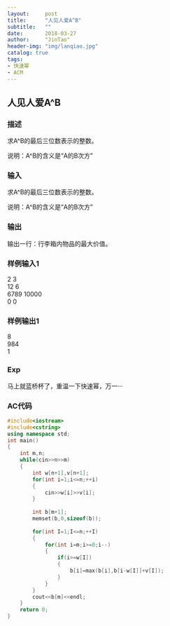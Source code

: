 ```yaml
---
layout:     post
title:      "人见人爱A^B"
subtitle:   ""
date:       2018-03-27
author:     "JinTao"
header-img: "img/lanqiao.jpg"
catalog: true
tags:
- 快速幂
- ACM
---
```


## 人见人爱A^B

### 描述
求A^B的最后三位数表示的整数。

说明：A^B的含义是“A的B次方”
### 输入
求A^B的最后三位数表示的整数。

说明：A^B的含义是“A的B次方”
### 输出
输出一行：行李箱内物品的最大价值。
### 样例输入1 
2 3<br>
12 6<br>
6789 10000<br>
0 0

### 样例输出1 
8<br>
984<br>
1


### Exp
马上就蓝桥杯了，重温一下快速幂，万一···

### AC代码
``` cpp
#include<iostream>
#include<cstring>
using namespace std;
int main()
{
	int m,n;
	while(cin>>n>>m)
	{
		int w[n+1],v[n+1];
		for(int i=1;i<=n;++i)
		{
			cin>>w[i]>>v[i];
		}
		
		int b[m+1];
		memset(b,0,sizeof(b));
		
		for(int I=1;I<=n;++I)
		{
			for(int i=m;i>=0;i--)
			{
				if(i>=w[I])
				{
					b[i]=max(b[i],b[i-w[I]]+v[I]);
				}
			}
		}
		cout<<b[m]<<endl;
	}
	return 0;
}
```

